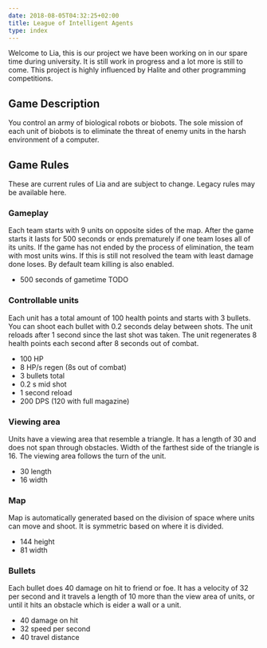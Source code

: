 ```yaml
---
date: 2018-08-05T04:32:25+02:00
title: League of Intelligent Agents
type: index
---
```


Welcome to Lia, this is our project we have been working on in our spare 
time during university. It is still work in progress and a lot more is 
still to come. This project is highly influenced by Halite and other 
programming competitions.

## Game Description
You control an army of biological robots or biobots. The sole mission of each unit of biobots is to eliminate the threat 
of enemy units in the harsh environment of a computer.

## Game Rules
These are current rules of Lia and are subject to change. Legacy rules may be available here.
<!--
TODO add link to legacy rules?
-->

### Gameplay
Each team starts with 9 units on opposite sides of the map. After the game starts it lasts for 500 seconds or ends 
prematurely if one team loses all of its units. If the game has not ended by the process of elimination, the team with most 
units wins. If this is still not resolved the team with least damage done loses. By default team killing is also enabled. 
* 500 seconds of gametime TODO

### Controllable units
Each unit has a total amount of 100 health points and starts with 3 bullets. You can shoot each bullet with 0.2 seconds 
delay between shots. The unit reloads after 1 second since the last shot was taken. The unit regenerates 8 health points 
each second after 8 seconds out of combat.

* 100 HP
* 8 HP/s regen (8s out of combat)
* 3 bullets total
* 0.2 s mid shot
* 1 second reload
* 200 DPS (120 with full magazine)

### Viewing area
Units have a viewing area that resemble a triangle. It has a length of 30 and does not span through obstacles. Width of 
the farthest side of the triangle is 16. The viewing area follows the turn of the unit.

* 30 length
* 16 width

### Map
Map is automatically generated based on the division of space where units can move and shoot. It is symmetric based on 
where it is divided.

* 144 height
* 81 width

### Bullets
Each bullet does 40 damage on hit to friend or foe. It has a velocity of 32 per second and it travels a length of 10 more 
than the view area of units, or until it hits an obstacle which is eider a wall or a unit.

* 40 damage on hit
* 32 speed per second
* 40 travel distance

